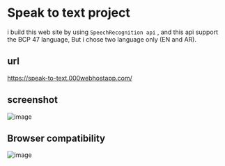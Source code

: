 # Speak to text project

i build this web site by  using `SpeechRecognition api` , and this api support the BCP 47 language, But i chose two language only (EN and AR).


## url
https://speak-to-text.000webhostapp.com/



## screenshot
![image](https://user-images.githubusercontent.com/87250282/178117228-c8010240-8ee7-4250-897f-d6220e635b1d.png)


## Browser compatibility
![image](https://user-images.githubusercontent.com/87250282/178117771-6f1c7c27-ebc0-4b49-89ca-834c1e4da1e4.png)
